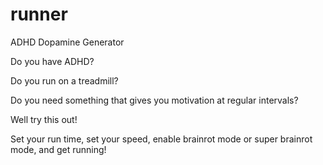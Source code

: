 # runner
ADHD Dopamine Generator

Do you have ADHD?

Do you run on a treadmill?

Do you need something that gives you motivation at regular intervals?

Well try this out! 

Set your run time, set your speed, enable brainrot mode or super brainrot mode, and get running!

